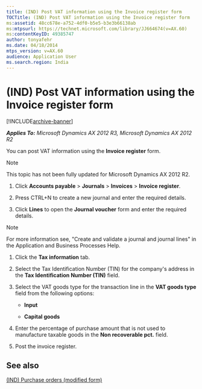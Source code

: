 ```yaml
---
title: (IND) Post VAT information using the Invoice register form
TOCTitle: (IND) Post VAT information using the Invoice register form
ms:assetid: 48cc678e-a752-4df0-b5e5-b3e3b66138ab
ms:mtpsurl: https://technet.microsoft.com/library/JJ664674(v=AX.60)
ms:contentKeyID: 49385747
author: tonyafehr
ms.date: 04/18/2014
mtps_version: v=AX.60
audience: Application User
ms.search.region: India
---
```


# (IND) Post VAT information using the Invoice register form 


[!INCLUDE[archive-banner](includes/archive-banner.md)]


_**Applies To:** Microsoft Dynamics AX 2012 R3, Microsoft Dynamics AX 2012 R2_

You can post VAT information using the **Invoice register** form.


> [!NOTE]
> <P>This topic has not been fully updated for Microsoft Dynamics AX 2012 R2.</P>



1.  Click **Accounts payable** \> **Journals** \> **Invoices** \> **Invoice register**.

2.  Press CTRL+N to create a new journal and enter the required details.

3.  Click **Lines** to open the **Journal voucher** form and enter the required details.


> [!NOTE]
> <P>For more information see, "Create and validate a journal and journal lines" in the Application and Business Processes Help.</P>



1.  Click the **Tax information** tab.

2.  Select the Tax Identification Number (TIN) for the company's address in the **Tax Identification Number (TIN)** field.

3.  Select the VAT goods type for the transaction line in the **VAT goods type** field from the following options:
    
      - **Input**
    
      - **Capital goods**

4.  Enter the percentage of purchase amount that is not used to manufacture taxable goods in the **Non recoverable pct.** field.

5.  Post the invoice register.

## See also

[(IND) Purchase orders (modified form)](https://technet.microsoft.com/library/jj664798\(v=ax.60\))

  


